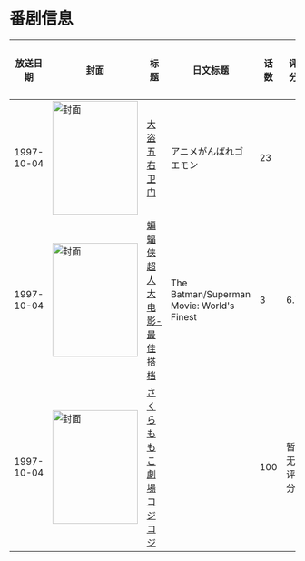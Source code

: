 # 番剧信息

|放送日期|封面|标题|日文标题|话数|评分|评分人数|
|---|---|---|---|---|---|---|
|1997-10-04|<img src="//lain.bgm.tv/pic/cover/c/99/66/97134_q5Y6M.jpg" alt="封面" style="width:150px;height:200px;object-fit:cover;">|[大盗五右卫门](https://bangumi.tv/subject/97134)|アニメがんばれゴエモン|23|||
|1997-10-04|<img src="//lain.bgm.tv/pic/cover/c/50/96/114888_hNHx8.jpg" alt="封面" style="width:150px;height:200px;object-fit:cover;">|[蝙蝠侠超人大电影-最佳搭档](https://bangumi.tv/subject/114888)|The Batman/Superman Movie: World's Finest|3|6.7|30人评分|
|1997-10-04|<img src="//lain.bgm.tv/pic/cover/c/73/72/220515_898Kb.jpg" alt="封面" style="width:150px;height:200px;object-fit:cover;">|[さくらももこ劇場 コジコジ](https://bangumi.tv/subject/220515)||100|暂无评分|少于10人评分|
